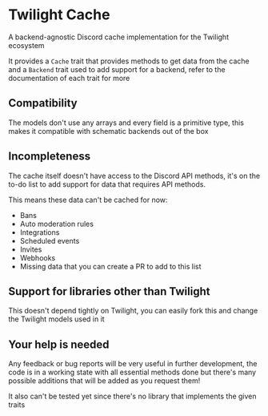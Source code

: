# Twilight Cache

A backend-agnostic Discord cache implementation for the Twilight ecosystem

It provides a `Cache` trait that provides methods to get data from the cache and a `Backend` trait used to add support
for a backend, refer to the documentation of each trait for more

## Compatibility

The models don't use any arrays and every field is a primitive type, this makes it compatible with schematic backends
out of the box

## Incompleteness

The cache itself doesn't have access to the Discord API methods, it's on the to-do list to add support for data that requires API methods.

This means these data can't be cached for now:

- Bans
- Auto moderation rules
- Integrations
- Scheduled events
- Invites
- Webhooks
- Missing data that you can create a PR to add to this list

## Support for libraries other than Twilight

This doesn't depend tightly on Twilight, you can easily fork this and change the Twilight models used in it

## Your help is needed

Any feedback or bug reports will be very useful in further development, the code is in a working state with all
essential methods done but there's many possible additions that will be added as you request them!

It also can't be tested yet since there's no library that implements the given traits
